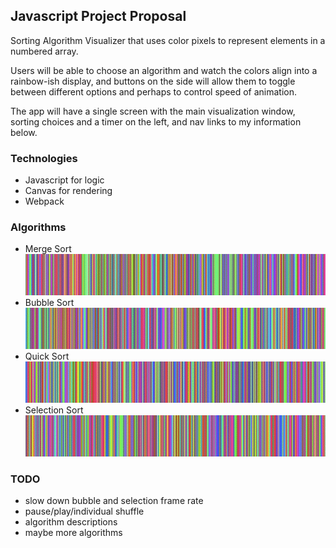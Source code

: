 ## Javascript Project Proposal

Sorting Algorithm Visualizer that uses color pixels to represent elements in a numbered array.

Users will be able to choose an algorithm and watch the colors align into a rainbow-ish display, and buttons on the side will allow them to toggle between different options and perhaps to control speed of animation.

The app will have a single screen with the main visualization window, sorting choices and a timer on the left, and nav links to my information below.



### Technologies

* Javascript for logic
* Canvas for rendering
* Webpack

### Algorithms

* Merge Sort
![merge](https://github.com/kerinhayes/algorainbow/blob/master/images/merge-gif.gif)
* Bubble Sort
![bubble](https://github.com/kerinhayes/algorainbow/blob/master/images/bubble-gif.gif)
* Quick Sort
![quick](https://github.com/kerinhayes/algorainbow/blob/master/images/quick-gif.gif)
* Selection Sort
![select](https://github.com/kerinhayes/algorainbow/blob/master/images/select-gif.gif)


### TODO

* slow down bubble and selection frame rate
* pause/play/individual shuffle
* algorithm descriptions
* maybe more algorithms
